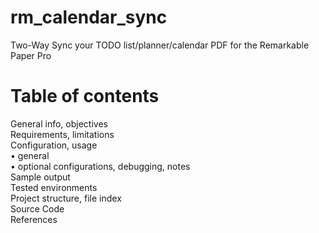 # rm_calendar_sync
Two-Way Sync your TODO list/planner/calendar PDF for the Remarkable Paper Pro 

# Table of contents
General info, objectives <br>
Requirements, limitations <br>
Configuration, usage <br>
• general <br>
• optional configurations, debugging, notes <br>
Sample output <br>
Tested environments <br>
Project structure, file index <br>
Source Code <br>
References
